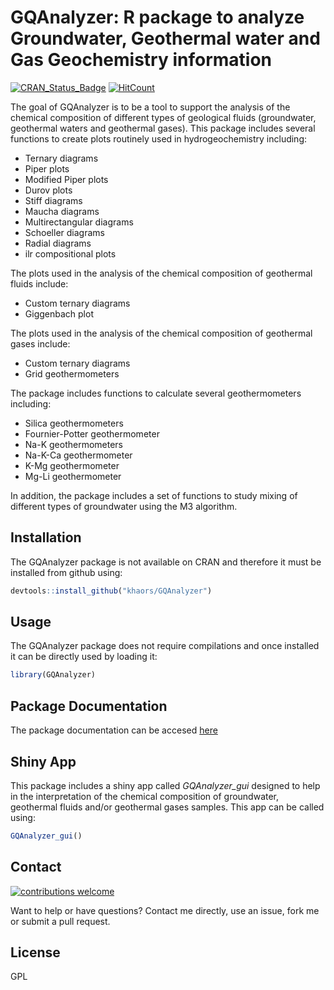 # __GQAnalyzer__: R package to analyze Groundwater, Geothermal water and Gas Geochemistry information
[![CRAN_Status_Badge](http://www.r-pkg.org/badges/version/rves)](https://cran.r-project.org/package=GQAnalyzer)
[![HitCount](http://hits.dwyl.io/khaors/rves.svg)](http://hits.dwyl.io/khaors/GQAnalyzer)

The goal of GQAnalyzer is to be a tool to support the analysis of the chemical composition of different types of geological fluids (groundwater, geothermal waters and geothermal gases). This package includes several functions to create plots routinely used in hydrogeochemistry including:

- Ternary diagrams
- Piper plots
- Modified Piper plots
- Durov plots
- Stiff diagrams
- Maucha diagrams
- Multirectangular diagrams
- Schoeller diagrams
- Radial diagrams
- ilr compositional plots

The plots used in the analysis of the chemical composition of geothermal fluids include:

- Custom ternary diagrams
- Giggenbach plot

The plots used in the analysis of the chemical composition of geothermal gases include:

- Custom ternary diagrams
- Grid geothermometers

The package includes functions to calculate several geothermometers including:

- Silica geothermometers
- Fournier-Potter geothermometer
- Na-K geothermometers
- Na-K-Ca geothermometer
- K-Mg geothermometer
- Mg-Li geothermometer

In addition, the package includes a set of functions to study mixing of different types of groundwater using the M3 algorithm.

## Installation 

The GQAnalyzer package is not available on CRAN and therefore it must be installed from github using:

```r
devtools::install_github("khaors/GQAnalyzer")
```

## Usage

The GQAnalyzer package does not require compilations and once installed it can be directly used by loading it: 

```r
library(GQAnalyzer)
```

## Package Documentation

The package documentation can be accesed [here](https://khaors.github.io/GQAnalyzer/) 

## Shiny App

This package includes a shiny app called _GQAnalyzer\_gui_ designed to help in the interpretation of the chemical composition of groundwater, geothermal fluids and/or geothermal gases samples. This app can be called using:

```r
GQAnalyzer_gui()
```

## Contact
 [![contributions welcome](https://img.shields.io/badge/contributions-welcome-brightgreen.svg?style=flat)](https://github.com/khaors/GQAnalyzer/issues)

Want to help or have questions? Contact me directly, use an issue, fork me or submit a pull request.

## License

GPL
